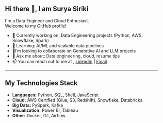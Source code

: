 ## Hi there 👋, I am Surya Siriki

I'm a Data Engineer and Cloud Enthusiast.  
Welcome to my GitHub profile!

- 🔭 Currently working on: Data Engineering projects (Python, AWS, Snowflake, Spark)
- 🌱 Learning: AI/ML and scalable data pipelines
- 👯I’m looking to collaborate on Generative AI and LLM projects
- 💬 Ask me about: Data engineering, cloud, resume tips
- 📫 You can reach out to me at ,  [LinkedIn](https;//linkedin.com/in/venkata-surya-prakash-siriki) | [Email](mailto:prakashsiriki007@gmail.com)

---

## My Technologies Stack

- **Languages:** Python, SQL, Shell, JavaScript
- **Cloud:** AWS Certified (Glue, S3, Redshift), Snowflake, Databricks.
- **Big Data:** PySpark, Kafka
- **Visualization:** Power BI, Tableau
- **Other:** Docker, Git, Airflow
